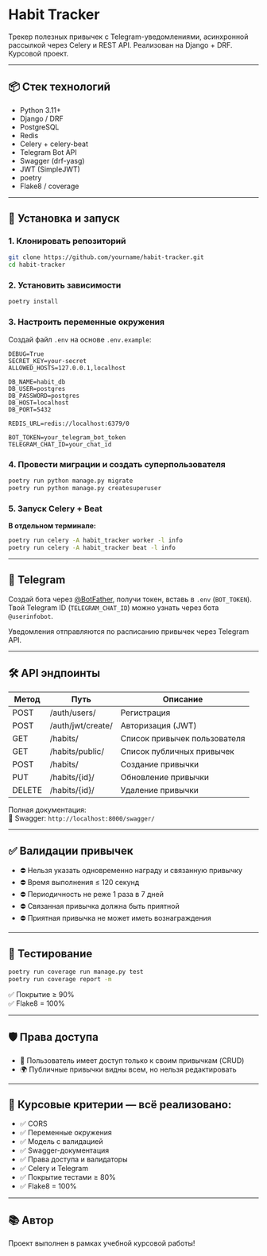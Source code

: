 # Habit Tracker

Трекер полезных привычек с Telegram-уведомлениями, асинхронной рассылкой через Celery и REST API. Реализован на Django + DRF. Курсовой проект.

---

## 📦 Стек технологий

- Python 3.11+
- Django / DRF
- PostgreSQL
- Redis
- Celery + celery-beat
- Telegram Bot API
- Swagger (drf-yasg)
- JWT (SimpleJWT)
- poetry
- Flake8 / coverage

---

## 🚀 Установка и запуск

### 1. Клонировать репозиторий

```bash
git clone https://github.com/yourname/habit-tracker.git
cd habit-tracker
```

### 2. Установить зависимости

```bash
poetry install
```

### 3. Настроить переменные окружения

Создай файл `.env` на основе `.env.example`:

```
DEBUG=True
SECRET_KEY=your-secret
ALLOWED_HOSTS=127.0.0.1,localhost

DB_NAME=habit_db
DB_USER=postgres
DB_PASSWORD=postgres
DB_HOST=localhost
DB_PORT=5432

REDIS_URL=redis://localhost:6379/0

BOT_TOKEN=your_telegram_bot_token
TELEGRAM_CHAT_ID=your_chat_id
```

### 4. Провести миграции и создать суперпользователя

```bash
poetry run python manage.py migrate
poetry run python manage.py createsuperuser
```

### 5. Запуск Celery + Beat

**В отдельном терминале:**

```bash
poetry run celery -A habit_tracker worker -l info
poetry run celery -A habit_tracker beat -l info
```

---

## 📱 Telegram

Создай бота через [@BotFather](https://t.me/BotFather), получи токен, вставь в `.env` (`BOT_TOKEN`).  
Твой Telegram ID (`TELEGRAM_CHAT_ID`) можно узнать через бота `@userinfobot`.

Уведомления отправляются по расписанию привычек через Telegram API.

---

## 🛠 API эндпоинты

| Метод | Путь                         | Описание                        |
|-------|------------------------------|---------------------------------|
| POST  | /auth/users/                 | Регистрация                     |
| POST  | /auth/jwt/create/            | Авторизация (JWT)              |
| GET   | /habits/                     | Список привычек пользователя    |
| GET   | /habits/public/              | Список публичных привычек       |
| POST  | /habits/                     | Создание привычки               |
| PUT   | /habits/{id}/                | Обновление привычки             |
| DELETE| /habits/{id}/                | Удаление привычки               |

Полная документация:  
📄 Swagger: `http://localhost:8000/swagger/`

---

## ✅ Валидации привычек

- ⛔ Нельзя указать одновременно награду и связанную привычку
- ⛔ Время выполнения ≤ 120 секунд
- ⛔ Периодичность не реже 1 раза в 7 дней
- ⛔ Связанная привычка должна быть приятной
- ⛔ Приятная привычка не может иметь вознаграждения

---

## 🧪 Тестирование

```bash
poetry run coverage run manage.py test
poetry run coverage report -m
```

✅ Покрытие ≥ 90%  
✅ Flake8 = 100%

---

## 🛡 Права доступа

- 👤 Пользователь имеет доступ только к своим привычкам (CRUD)
- 🌍 Публичные привычки видны всем, но нельзя редактировать

---

## 🎯 Курсовые критерии — всё реализовано:

- ✅ CORS
- ✅ Переменные окружения
- ✅ Модель с валидацией
- ✅ Swagger-документация
- ✅ Права доступа и валидаторы
- ✅ Celery и Telegram
- ✅ Покрытие тестами ≥ 80%
- ✅ Flake8 = 100%

---

## 📚 Автор

Проект выполнен в рамках учебной курсовой работы!
